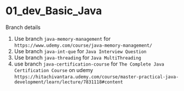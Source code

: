 # 01_dev_Basic_Java

Branch details

1. Use branch `java-memory-management` for `https://www.udemy.com/course/java-memory-management/`
2. Use branch `java-int-que` for `Java Interview Question`
3. Use branch `java-threading` for `Java MultiThreading`
4. use branch `java-certification-course` for `The Complete Java Certification Course` on udemy `https://hitachivantara.udemy.com/course/master-practical-java-development/learn/lecture/7831118#content`



